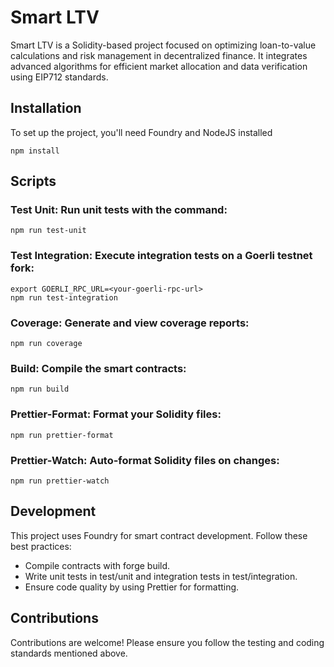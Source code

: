 # Smart LTV

Smart LTV is a Solidity-based project focused on optimizing loan-to-value calculations and risk management in decentralized finance. It integrates advanced algorithms for efficient market allocation and data verification using EIP712 standards.

## Installation

To set up the project, you'll need Foundry and NodeJS installed

`npm install`

## Scripts

### Test Unit: Run unit tests with the command:


`npm run test-unit`

### Test Integration: Execute integration tests on a Goerli testnet fork:

```
export GOERLI_RPC_URL=<your-goerli-rpc-url>
npm run test-integration
```

### Coverage: Generate and view coverage reports:

`npm run coverage`

### Build: Compile the smart contracts:

`npm run build`

### Prettier-Format: Format your Solidity files:

`npm run prettier-format`

### Prettier-Watch: Auto-format Solidity files on changes:

`npm run prettier-watch`

## Development

This project uses Foundry for smart contract development. Follow these best practices:

- Compile contracts with forge build.
- Write unit tests in test/unit and integration tests in test/integration.
- Ensure code quality by using Prettier for formatting.

## Contributions

Contributions are welcome! Please ensure you follow the testing and coding standards mentioned above.
